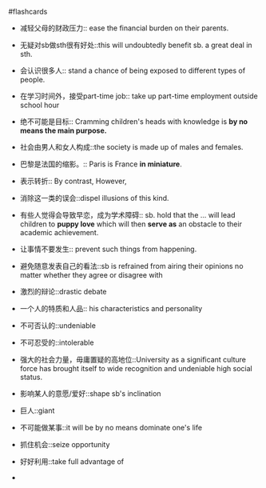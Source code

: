 #flashcards 

- 减轻父母的财政压力:: ease the financial burden on their parents.
<!--SR:!2024-03-29,14,244-->
- 无疑对sb做sth很有好处::this will undoubtedly benefit sb. a great deal in sth.
<!--SR:!2023-12-26,4,223-->
- 会认识很多人:: stand a chance of being exposed to different types of people.
<!--SR:!2023-12-28,6,244-->
- 在学习时间外，接受part-time job:: take up part-time employment outside school hour
<!--SR:!2024-03-19,4,204-->
- 绝不可能是目标:: Cramming children's heads with knowledge is **by no means the main purpose.**
<!--SR:!2023-12-27,5,244-->
- 社会由男人和女人构成::the society is made up of males and females.
<!--SR:!2024-04-01,17,244-->
- 巴黎是法国的缩影。:: Paris is France **in miniature**.
<!--SR:!2023-12-24,2,224-->
- 表示转折:: By contrast, However,
<!--SR:!2024-03-24,9,224-->
- 消除这一类的误会::dispel illusions of this kind.
<!--SR:!2024-03-16,5,227-->
- 有些人觉得会导致早恋，成为学术障碍:: sb. hold that the ... will lead children to **puppy love** which will then **serve as** an obstacle to their academic achievement.
<!--SR:!2023-12-27,5,244-->
- 让事情不要发生:: prevent such things from happening.
<!--SR:!2023-12-26,4,224-->
- 避免随意发表自己的看法::sb is refrained from airing their opinions no matter whether they agree or disagree with
<!--SR:!2024-03-12,1,204-->
- 激烈的辩论::drastic debate
<!--SR:!2024-04-01,17,244-->
- 一个人的特质和人品:: his characteristics and personality
<!--SR:!2024-04-01,17,244-->
- 不可否认的::undeniable
<!--SR:!2023-12-24,2,224-->
- 不可忍受的::intolerable
<!--SR:!2024-03-31,16,244-->
- 强大的社会力量，毋庸置疑的高地位::University as a significant culture force has brought itself to wide recognition and undeniable high social status.
<!--SR:!2024-03-26,16,244-->
- 影响某人的意愿/爱好::shape sb's inclination
<!--SR:!2024-03-26,11,224-->
- 巨人::giant
<!--SR:!2023-12-27,5,244-->
- 不可能做某事::it will be by no means dominate one's life
<!--SR:!2024-03-28,13,244-->
- 抓住机会::seize opportunity
<!--SR:!2023-12-25,4,244-->
- 好好利用::take full advantage of
<!--SR:!2023-12-27,5,244-->
- 